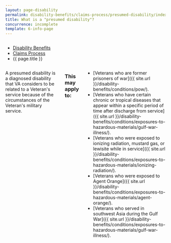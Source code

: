 ```yaml
---
layout: page-disability
permalink: disability-benefits/claims-process/presumed-disability/index.html
title: What is a "presumed disability"?
concurrence: incomplete
template: 6-info-page
---
```


<div class="splash" markdown="0">
<div class="row" markdown="0">
<div class="small-12 columns" markdown="0">

<ul class="breadcrumbs" role="menubar" aria-label="Primary">
<li class="parent"><a href="{{ site.url }}/disability-benefits/">Disability Benefits</a></li>
<li class="parent"><a href="{{ site.url }}/disability-benefits/claims-process/">Claims Process</a></li>
<li class="active">{{ page.title }}</li>
</ul>

</div>
</div>
</div>

<div class="main" role="main" markdown="0">
<div class="section one" markdown="0">
<div class="primary" markdown="0">
<div class="row" markdown="0">
<div class="small-12 columns" markdown="1">

A presumed disability is a diagnosed disability that VA considers to be related to a Veteran's service because of the circumstances of the Veteran's military service.

### This may apply to: 
- [Veterans who are former prisoners of war]({{ site.url }}/disability-benefits/conditions/pow/).
- [Veterans who have certain chronic or tropical diseases that appear within a specific period of time after discharge from service]({{ site.url }}/disability-benefits/conditions/exposures-to-hazardous-materials/gulf-war-illness/).
- [Veterans who were exposed to ionizing radiation, mustard gas, or lewisite while in service]({{ site.url }}/disability-benefits/conditions/exposures-to-hazardous-materials/ionizing-radiation/).
- [Veterans who were exposed to Agent Orange]({{ site.url }}/disability-benefits/conditions/exposures-to-hazardous-materials/agent-orange/).
- [Veterans who served in southwest Asia during the Gulf War]({{ site.url }}/disability-benefits/conditions/exposures-to-hazardous-materials/gulf-war-illness/).


</div>
</div>
</div>


</div>
